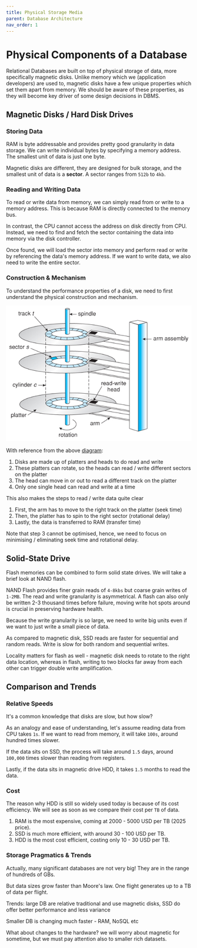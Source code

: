 ```yaml
---
title: Physical Storage Media
parent: Database Architecture
nav_order: 1
---
```

# Physical Components of a Database
Relational Databases are built on top of physical storage of data, more specifically magnetic disks. Unlike memory which we (application developers) are used to, magnetic disks have a few unique properties which set them apart from memory. We should be aware of these properties, as they will become key driver of some design decisions in DBMS.

## Magnetic Disks / Hard Disk Drives
### Storing Data
RAM is byte addressable and provides pretty good granularity in data storage. We can write individual bytes by specifying a memory address. The smallest unit of data is just one byte.

Magnetic disks are different, they are designed for bulk storage, and the smallest unit of data is a **sector**. A sector ranges from `512b`  to `4kb`.

### Reading and Writing Data
To read or write data from memory, we can simply read from or write to a memory address. This is because RAM is directly connected to the memory bus.

 In contrast, the CPU cannot access the address on disk directly from CPU. Instead, we need to find and fetch the sector containing the data into memory via the disk controller. 
 
 Once found, we will load the sector into memory and perform read or write by referencing the data's memory address. If we want to write data, we also need to write the entire sector.

### Construction & Mechanism
To understand the performance properties of a disk, we need to first understand the physical construction and mechanism.

![](1-disk_structure.png)

With reference from the above [diagram](https://www.cs.uic.edu/~jbell/CourseNotes/OperatingSystems/10_MassStorage.html):
1. Disks are made up of platters and heads to do read and write
2. These platters can rotate, so the heads can read / write different sectors on the platter
3. The head can move in or out to read a different track on the platter
4. Only one single head can read and write at a time

This also makes the steps to read / write data quite clear
1. First, the arm has to move to the right track on the platter (seek time)
2. Then, the platter has to spin to the right sector (rotational delay)
3. Lastly, the data is transferred to RAM (transfer time)

Note that step 3 cannot be optimised, hence, we need to focus on minimising / eliminating seek time and rotational delay.

## Solid-State Drive
Flash memories can be combined to form solid state drives. We will take a brief look at NAND flash.

NAND Flash provides finer grain reads of `4-8kbs` but coarse grain writes of `1-2MB`. The read and write granularity is asymmetrical. A flash can also only be written 2-3 thousand times before failure, moving write hot spots around is crucial in preserving hardware health.

Because the write granularity is so large, we need to write big units even if we want to just write a small piece of data.

As compared to magnetic disk, SSD reads are faster for sequential and random reads. Write is slow for both random and sequential writes.

Locality matters for flash as well - magnetic disk needs to rotate to the right data location, whereas in flash, writing to two blocks far away from each other can trigger double write amplification.

## Comparison and Trends
### Relative Speeds
It's a common knowledge that disks are slow, but how slow?

As an analogy and ease of understanding, let's assume reading data from CPU takes `1s`. If we want to read from memory, it will take `100s`, around hundred times slower.

If the data sits on SSD, the process will take around `1.5` days, around `100,000` times slower than reading from registers.

Lastly, if the data sits in magnetic drive HDD, it takes `1.5` months to read the data.

### Cost
The reason why HDD is still so widely used today is because of its cost efficiency. We will see as soon as we compare their cost per `TB` of data.
1. RAM is the most expensive, coming at 2000 - 5000 USD per TB (2025 price).
2. SSD is much more efficient, with around 30 - 100 USD per TB.
3. HDD is the most cost efficient, costing only 10 - 30 USD per TB.

### Storage Pragmatics & Trends
Actually, many significant databases are not very big! They are in the range of hundreds of GBs.

But data sizes grow faster than Moore's law. One flight generates up to a TB of data per flight.

Trends: large DB are relative traditional and use magnetic disks, SSD do offer better performance and less variance

Smaller DB is changing much faster - RAM, NoSQL etc

What about changes to the hardware? we will worry about magnetic for sometime, but we must pay attention also to smaller rich datasets.
